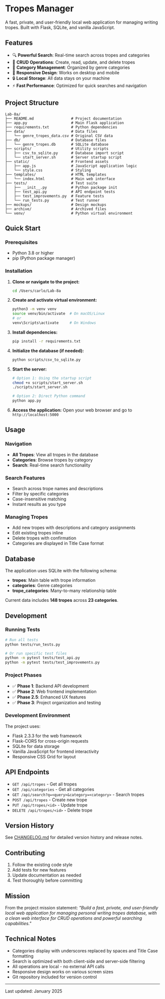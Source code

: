 # Tropes Manager

A fast, private, and user-friendly local web application for managing writing tropes. Built with Flask, SQLite, and vanilla JavaScript.

## Features

- 🔍 **Powerful Search**: Real-time search across tropes and categories
- 📝 **CRUD Operations**: Create, read, update, and delete tropes
- 🎯 **Category Management**: Organized by genre categories
- 📱 **Responsive Design**: Works on desktop and mobile
- 🔒 **Local Storage**: All data stays on your machine
- ⚡ **Fast Performance**: Optimized for quick searches and navigation

## Project Structure

```
Lab-8a/
├── README.md                 # Project documentation
├── app.py                    # Main Flask application
├── requirements.txt          # Python dependencies
├── data/                     # Data files
│   └── genre_tropes_data.csv # Original CSV data
├── db/                       # Database files
│   └── genre_tropes.db       # SQLite database
├── scripts/                  # Utility scripts
│   ├── csv_to_sqlite.py      # Database import script
│   └── start_server.sh       # Server startup script
├── static/                   # Frontend assets
│   ├── app.js                # JavaScript application logic
│   └── style.css             # Styling
├── templates/                # HTML templates
│   └── index.html            # Main web interface
├── tests/                    # Test suite
│   ├── __init__.py           # Python package init
│   ├── test_api.py           # API endpoint tests
│   ├── test_improvements.py  # Feature tests
│   └── run_tests.py          # Test runner
├── mockups/                  # Design mockups
├── archive/                  # Archived files
└── venv/                     # Python virtual environment
```

## Quick Start

### Prerequisites

- Python 3.8 or higher
- pip (Python package manager)

### Installation

1. **Clone or navigate to the project:**
   ```bash
   cd /Users/carlo/Lab-8a
   ```

2. **Create and activate virtual environment:**
   ```bash
   python3 -m venv venv
   source venv/bin/activate  # On macOS/Linux
   # or
   venv\Scripts\activate     # On Windows
   ```

3. **Install dependencies:**
   ```bash
   pip install -r requirements.txt
   ```

4. **Initialize the database (if needed):**
   ```bash
   python scripts/csv_to_sqlite.py
   ```

5. **Start the server:**
   ```bash
   # Option 1: Using the startup script
   chmod +x scripts/start_server.sh
   ./scripts/start_server.sh
   
   # Option 2: Direct Python command
   python app.py
   ```

6. **Access the application:**
   Open your web browser and go to `http://localhost:5000`

## Usage

### Navigation
- **All Tropes**: View all tropes in the database
- **Categories**: Browse tropes by category
- **Search**: Real-time search functionality

### Search Features
- Search across trope names and descriptions
- Filter by specific categories
- Case-insensitive matching
- Instant results as you type

### Managing Tropes
- Add new tropes with descriptions and category assignments
- Edit existing tropes inline
- Delete tropes with confirmation
- Categories are displayed in Title Case format

## Database

The application uses SQLite with the following schema:

- **tropes**: Main table with trope information
- **categories**: Genre categories
- **trope_categories**: Many-to-many relationship table

Current data includes **148 tropes** across **23 categories**.

## Development

### Running Tests
```bash
# Run all tests
python tests/run_tests.py

# Or run specific test files
python -m pytest tests/test_api.py
python -m pytest tests/test_improvements.py
```

### Project Phases
- ✅ **Phase 1**: Backend API development
- ✅ **Phase 2**: Web frontend implementation  
- ✅ **Phase 2.5**: Enhanced UX features
- ✅ **Phase 3**: Project organization and testing

### Development Environment
The project uses:
- Flask 2.3.3 for the web framework
- Flask-CORS for cross-origin requests
- SQLite for data storage
- Vanilla JavaScript for frontend interactivity
- Responsive CSS Grid for layout

## API Endpoints

- `GET /api/tropes` - Get all tropes
- `GET /api/categories` - Get all categories
- `GET /api/search?q=<query>&category=<category>` - Search tropes
- `POST /api/tropes` - Create new trope
- `PUT /api/tropes/<id>` - Update trope
- `DELETE /api/tropes/<id>` - Delete trope

## Version History

See [CHANGELOG.md](CHANGELOG.md) for detailed version history and release notes.

## Contributing

1. Follow the existing code style
2. Add tests for new features
3. Update documentation as needed
4. Test thoroughly before committing

## Mission

From the project mission statement: *"Build a fast, private, and user-friendly local web application for managing personal writing tropes database, with a clean web interface for CRUD operations and powerful searching capabilities."*

## Technical Notes

- Categories display with underscores replaced by spaces and Title Case formatting
- Search is optimized with both client-side and server-side filtering
- All operations are local - no external API calls
- Responsive design works on various screen sizes
- Git repository included for version control

---

Last updated: January 2025